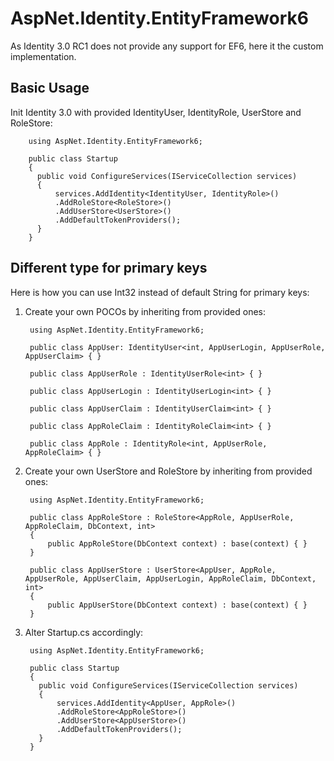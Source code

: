 # AspNet.Identity.EntityFramework6

As Identity 3.0 RC1 does not provide any support for EF6, here it the custom implementation.

## Basic Usage

Init Identity 3.0 with provided IdentityUser, IdentityRole, UserStore and RoleStore:

        using AspNet.Identity.EntityFramework6;
        
        public class Startup
        {
          public void ConfigureServices(IServiceCollection services)
          {
              services.AddIdentity<IdentityUser, IdentityRole>()
              .AddRoleStore<RoleStore>()
              .AddUserStore<UserStore>()
              .AddDefaultTokenProviders();
          }
        }


## Different type for primary keys

Here is how you can use Int32 instead of default String for primary keys:

1. Create your own POCOs by inheriting from provided ones:

        using AspNet.Identity.EntityFramework6;
        
        public class AppUser: IdentityUser<int, AppUserLogin, AppUserRole, AppUserClaim> { }
    
        public class AppUserRole : IdentityUserRole<int> { }
    
        public class AppUserLogin : IdentityUserLogin<int> { }
    
        public class AppUserClaim : IdentityUserClaim<int> { }
    
        public class AppRoleClaim : IdentityRoleClaim<int> { }
    
        public class AppRole : IdentityRole<int, AppUserRole, AppRoleClaim> { }
    
2. Create your own UserStore and RoleStore by inheriting from provided ones:

        using AspNet.Identity.EntityFramework6;
        
        public class AppRoleStore : RoleStore<AppRole, AppUserRole, AppRoleClaim, DbContext, int>
        {
            public AppRoleStore(DbContext context) : base(context) { }
        }
    
        public class AppUserStore : UserStore<AppUser, AppRole, AppUserRole, AppUserClaim, AppUserLogin, AppRoleClaim, DbContext, int>
        {
            public AppUserStore(DbContext context) : base(context) { }
        }
    
3. Alter Startup.cs accordingly:

        using AspNet.Identity.EntityFramework6;
        
        public class Startup
        {
          public void ConfigureServices(IServiceCollection services)
          {
              services.AddIdentity<AppUser, AppRole>()
              .AddRoleStore<AppRoleStore>()
              .AddUserStore<AppUserStore>()
              .AddDefaultTokenProviders();
          }
        }
    
